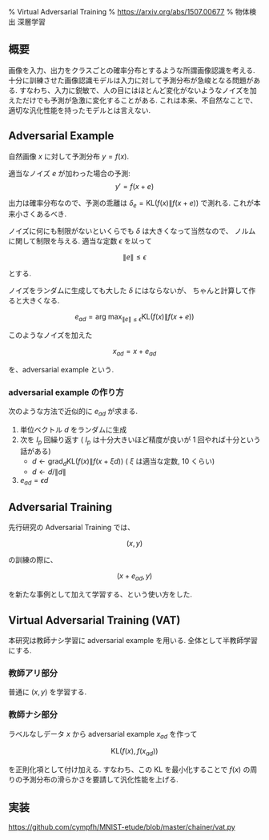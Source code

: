 % Virtual Adversarial Training
% https://arxiv.org/abs/1507.00677
% 物体検出 深層学習

## 概要

画像を入力、出力をクラスごとの確率分布とするような所謂画像認識を考える.
十分に訓練させた画像認識モデルは入力に対して予測分布が急峻となる問題がある.
すなわち、入力に鋭敏で、人の目にはほとんど変化がないようなノイズを加えただけでも予測が急激に変化することがある.
これは本来、不自然なことで、適切な汎化性能を持ったモデルとは言えない.

## Adversarial Example

自然画像 $x$ に対して予測分布 $y=f(x)$.

適当なノイズ $e$ が加わった場合の予測:
$$y' = f(x + e)$$

出力は確率分布なので、予測の乖離は $\delta_e = \text{KL}(f(x) \| f(x+e))$ で測れる.
これが本来小さくあるべき.

ノイズに何にも制限がないといくらでも $\delta$ は大きくなって当然なので、
ノルムに関して制限を与える.
適当な定数 $\epsilon$ を以って

$$\| e \| \leq \epsilon$$

とする.

ノイズをランダムに生成しても大した $\delta$ にはならないが、
ちゃんと計算して作ると大きくなる.

$$e_{ad} = \text{arg max}_{\|e\| \leq \epsilon} \text{KL}(f(x) \| f(x + e))$$

このようなノイズを加えた

$$x_{ad} = x + e_{ad}$$

を、adversarial example という.

### adversarial example の作り方

次のような方法で近似的に $e_{ad}$ が求まる.

1. 単位ベクトル $d$ をランダムに生成
1. 次を $I_p$ 回繰り返す ( $I_p$ は十分大きいほど精度が良いが $1$ 回やれば十分という話がある)
    - $d \leftarrow \text{grad}_d \text{KL}(f(x) \| f(x + \xi d))$ ( $\xi$ は適当な定数, $10$ くらい)
    - $d \leftarrow d / \|d\|$
1. $e_{ad} = \epsilon d$

## Adversarial Training

先行研究の Adversarial Training では、

$$(x, y)$$

の訓練の際に、

$$(x + e_{ad}, y)$$

を新たな事例として加えて学習する、という使い方をした.

## Virtual Adversarial Training (VAT)

本研究は教師ナシ学習に adversarial example を用いる.
全体として半教師学習にする.

### 教師アリ部分

普通に $(x, y)$ を学習する.

### 教師ナシ部分

ラベルなしデータ $x$ から adversarial example $x_{ad}$ を作って

$$\text{KL}(f(x), f(x_{ad}))$$

を正則化項として付け加える.
すなわち、この KL を最小化することで $f(x)$ の周りの予測分布の滑らかさを要請して汎化性能を上げる.

## 実装

https://github.com/cympfh/MNIST-etude/blob/master/chainer/vat.py

